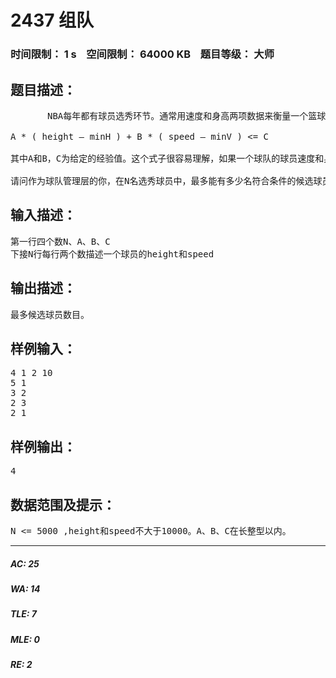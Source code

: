 # 2437 组队   
### 时间限制： 1 s&nbsp;&nbsp;&nbsp;&nbsp;空间限制： 64000 KB&nbsp;&nbsp;&nbsp;&nbsp;题目等级： 大师  
## 题目描述：  

<pre>
       NBA每年都有球员选秀环节。通常用速度和身高两项数据来衡量一个篮球运动员的基本素质。假如一支球队里速度最慢的球员速度为minV，身高最矮的球员高度为minH，那么这支球队的所有队员都应该满足:
 
A * ( height – minH ) + B * ( speed – minV ) <= C
 
其中A和B，C为给定的经验值。这个式子很容易理解，如果一个球队的球员速度和身高差距太大，会造成配合的不协调。
 
请问作为球队管理层的你，在N名选秀球员中，最多能有多少名符合条件的候选球员。
</pre>
  
  
## 输入描述：  

<pre>
第一行四个数N、A、B、C
下接N行每行两个数描述一个球员的height和speed
</pre>
  
  
## 输出描述：  

<pre>
最多候选球员数目。
</pre>
  
  
## 样例输入：  

<pre>
4 1 2 10
5 1
3 2
2 3
2 1
</pre>
  
  
## 样例输出：  

<pre>
4
</pre>
  
  
## 数据范围及提示：  

<pre>
N <= 5000 ,height和speed不大于10000。A、B、C在长整型以内。
</pre>
  
  
***  

##### AC: 25  
##### WA: 14  
##### TLE: 7  
##### MLE: 0  
##### RE: 2  
